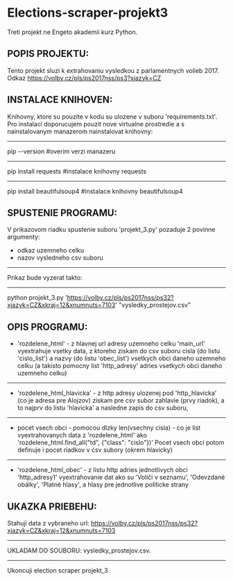 # Elections-scraper-projekt3
Treti projekt ne Engeto akademii kurz Python.

## POPIS PROJEKTU:

Tento projekt sluzi k extrahovaniu vysledkou z parlamentnych volieb 2017. Odkaz https://volby.cz/pls/ps2017nss/ps3?xjazyk=CZ

## INSTALACE KNIHOVEN:

Knihovny, ktore su pouzite v kodu su ulozene v suboru 'requirements.txt'.
Pro instalaci doporucujem pouzit nove virtualne prostredie a s nainstalovanym manazerom nainstalovat knihovny:
___
pip --version               #overim verzi manazeru
___
pip install requests        #instalace knihovny requests
___
pip install beautifulsoup4  #instalace knihovny beautifulsoup4

## SPUSTENIE PROGRAMU:

V prikazovom riadku spustenie suboru 'projekt_3.py' pozaduje 2 povinne argumenty:
- odkaz uzemneho celku
- nazov vysledneho csv suboru
___
Prikaz bude vyzerat takto:
___
python projekt_3.py 'https://volby.cz/pls/ps2017nss/ps32?xjazyk=CZ&xkraj=12&xnumnuts=7103' "vysledky_prostejov.csv"

## OPIS PROGRAMU:

+ 'rozdelene_html' - z hlavnej url adresy uzemneho celku 'main_url' vyextrahuje vsetky data, 
z ktoreho ziskam do csv suboru cisla (do listu 'cislo_list') a nazvy (do listu 'obec_list') vsetkych obci daneho uzemneho celku (a takisto pomocny list 'http_adresy' adries vsetkych obci daneho uzemneho celku)
___
+ 'rozdelene_html_hlavicka' - z http adresy ulozenej pod 'http_hlavicka' (co je adresa pre Alojzov) ziskam pre csv subor zahlavie (prvy riadok),
a to najprv do listu 'hlavicka' a nasledne zapis do csv suboru,
___
+ pocet vsech obci - pomocou dlzky len(vsechny cisla) - co je list vyextrahovanych data z 'rozdelene_html' ako 'rozdelene_html.find_all("td", {"class": "cislo"})'
Pocet vsech obci potom definuje i pocet riadkov v csv subory (okrem hlavicky)
___
+ 'rozdelene_html_obec' - z listu http adries jednotlivych obci 'http_adresy1' vyextrahovanie dat ako su 'Voliči v seznamu', 'Odevzdané obálky', 'Platné hlasy', a hlasy pre jednotlive politicke strany

## UKAZKA PRIEBEHU:  

Stahuji data z vybraneho url: https://volby.cz/pls/ps2017nss/ps32?xjazyk=CZ&xkraj=12&xnumnuts=7103
___
UKLADAM DO SOUBORU: vysledky_prostejov.csv.
___
Ukoncuji election scraper projekt_3